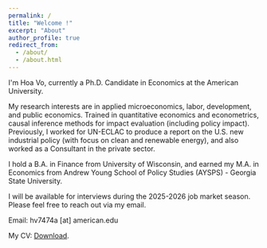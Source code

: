 ```yaml
---
permalink: /
title: "Welcome !"
excerpt: "About" 
author_profile: true 
redirect_from: 
  - /about/
  - /about.html
---
```



I'm Hoa Vo, currently a Ph.D. Candidate in Economics at the American University. 

My research interests are in applied microeconomics, labor, development, and public economics. Trained in quantitative economics and econometrics, causal inference methods for impact evaluation (including policy impact). Previously, I worked for UN-ECLAC to produce a report on the U.S. new industrial policy (with focus on clean and renewable energy), and also worked as a Consultant in the private sector. 

I hold a B.A. in Finance from University of Wisconsin, and earned my M.A. in Economics from Andrew Young School of Policy Studies (AYSPS) - Georgia State University. 

I will be available for interviews during the 2025-2026 job market season. Please feel free to reach out via my email.

Email: hv7474a [at] american.edu 

My CV: [Download](/files/cv_academic___Hoa_Vo_10_2025.pdf). 


